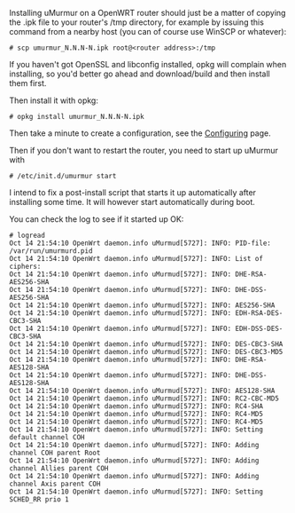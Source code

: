Installing uMurmur on a OpenWRT router should just be a matter of copying the .ipk file to your router's /tmp directory, for example by issuing this command from a nearby host (you can of course use WinSCP or whatever):
```
# scp umurmur_N.N.N-N.ipk root@<router address>:/tmp
```
If you haven't got OpenSSL and libconfig installed, opkg will complain when installing, so you'd better go ahead and download/build and then install them first.

Then install it with opkg:
```
# opkg install umurmur_N.N.N-N.ipk
```
Then take a minute to create a configuration, see the [Configuring](Configuring.md) page.

Then if you don't want to restart the router, you need to start up uMurmur with
```
# /etc/init.d/umurmur start
```
I intend to fix a post-install script that starts it up automatically after installing some time. It will however start automatically during boot.

You can check the log to see if it started up OK:
```
# logread
Oct 14 21:54:10 OpenWrt daemon.info uMurmud[5727]: INFO: PID-file: /var/run/umurmurd.pid
Oct 14 21:54:10 OpenWrt daemon.info uMurmud[5727]: INFO: List of ciphers:
Oct 14 21:54:10 OpenWrt daemon.info uMurmud[5727]: INFO: DHE-RSA-AES256-SHA
Oct 14 21:54:10 OpenWrt daemon.info uMurmud[5727]: INFO: DHE-DSS-AES256-SHA
Oct 14 21:54:10 OpenWrt daemon.info uMurmud[5727]: INFO: AES256-SHA
Oct 14 21:54:10 OpenWrt daemon.info uMurmud[5727]: INFO: EDH-RSA-DES-CBC3-SHA
Oct 14 21:54:10 OpenWrt daemon.info uMurmud[5727]: INFO: EDH-DSS-DES-CBC3-SHA
Oct 14 21:54:10 OpenWrt daemon.info uMurmud[5727]: INFO: DES-CBC3-SHA
Oct 14 21:54:10 OpenWrt daemon.info uMurmud[5727]: INFO: DES-CBC3-MD5
Oct 14 21:54:10 OpenWrt daemon.info uMurmud[5727]: INFO: DHE-RSA-AES128-SHA
Oct 14 21:54:10 OpenWrt daemon.info uMurmud[5727]: INFO: DHE-DSS-AES128-SHA
Oct 14 21:54:10 OpenWrt daemon.info uMurmud[5727]: INFO: AES128-SHA
Oct 14 21:54:10 OpenWrt daemon.info uMurmud[5727]: INFO: RC2-CBC-MD5
Oct 14 21:54:10 OpenWrt daemon.info uMurmud[5727]: INFO: RC4-SHA
Oct 14 21:54:10 OpenWrt daemon.info uMurmud[5727]: INFO: RC4-MD5
Oct 14 21:54:10 OpenWrt daemon.info uMurmud[5727]: INFO: RC4-MD5
Oct 14 21:54:10 OpenWrt daemon.info uMurmud[5727]: INFO: Setting default channel COH
Oct 14 21:54:10 OpenWrt daemon.info uMurmud[5727]: INFO: Adding channel COH parent Root
Oct 14 21:54:10 OpenWrt daemon.info uMurmud[5727]: INFO: Adding channel Allies parent COH
Oct 14 21:54:10 OpenWrt daemon.info uMurmud[5727]: INFO: Adding channel Axis parent COH
Oct 14 21:54:10 OpenWrt daemon.info uMurmud[5727]: INFO: Setting SCHED_RR prio 1
```